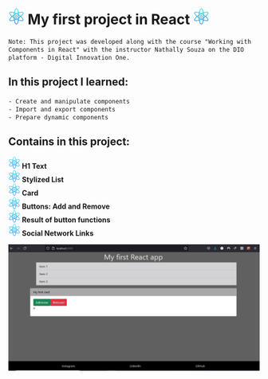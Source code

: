 # ![img] My first project in React ![img]

    Note: This project was developed along with the course "Working with Components in React" with the instructor Nathally Souza on the DIO platform - Digital Innovation One.

## In this project I learned:


    - Create and manipulate components
    - Import and export components
    - Prepare dynamic components

## Contains in this project:

**![imgp] H1 Text**</br>
**![imgp] Stylized List**</br>
**![imgp] Card**</br>
**![imgp] Buttons: Add and Remove**</br>
**![imgp] Result of button functions**</br>
**![imgp] Social Network Links**

![screen]



[imgp]: src/images/atomp.png
[img]: src/images/atom.png
[screen]: src/images/screenshot.jpg
